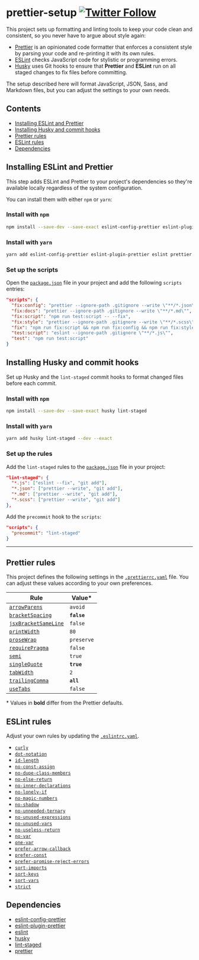 # prettier-setup [![Twitter Follow](https://img.shields.io/twitter/follow/prettiercode.svg?style=social&label=Follow+Prettier)](https://twitter.com/PrettierCode)

This project sets up formatting and linting tools to keep your code clean and consistent, so you never have to argue about style again:

* [Prettier](https://prettier.io) is an opinionated code formatter that enforces a consistent style by parsing your code and re-printing it with its own rules.
* [ESLint](https://eslint.org) checks JavaScript code for stylistic or programming errors.
* [Husky](https://github.com/typicode/husky) uses Git hooks to ensure that **Prettier** and **ESLint** run on all staged changes to fix files before committing.

The setup described here will format JavaScript, JSON, Sass, and Markdown files, but you can adjust the settings to your own needs.

## Contents

* [Installing ESLint and Prettier](#installing-eslint-and-prettier)
* [Installing Husky and commit hooks](#installing-husky-and-commit-hooks)
* [Prettier rules](#prettier-rules)
* [ESLint rules](#eslint-rules)
* [Dependencies](#dependencies)

## Installing ESLint and Prettier

This step adds ESLint and Prettier to your project's dependencies so they're available locally regardless of the system configuration.

You can install them with either `npm` or `yarn`:

### Install with `npm`

```bash
npm install --save-dev --save-exact eslint-config-prettier eslint-plugin-prettier eslint prettier
```

### Install with `yarn`

```bash
yarn add eslint-config-prettier eslint-plugin-prettier eslint prettier --dev --exact
```

### Set up the scripts

Open the [`package.json`](/package.json) file in your project and add the following `scripts` entries:

```json
"scripts": {
  "fix:config": "prettier --ignore-path .gitignore --write \"**/*.json\"",
  "fix:docs": "prettier --ignore-path .gitignore --write \"**/*.md\"",
  "fix:script": "npm run test:script -- --fix",
  "fix:style": "prettier --ignore-path .gitignore --write \"**/*.scss\"",
  "fix": "npm run fix:script && npm run fix:config && npm run fix:style && npm run fix:docs",
  "test:script": "eslint --ignore-path .gitignore \"**/*.js\"",
  "test": "npm run test:script"
}
```

## Installing Husky and commit hooks

Set up Husky and the `lint-staged` commit hooks to format changed files before each commit.

### Install with `npm`

```bash
npm install --save-dev --save-exact husky lint-staged
```

### Install with `yarn`

```bash
yarn add husky lint-staged --dev --exact
```

### Set up the rules

Add the `lint-staged` rules to the [`package.json`](/package.json) file in your project:

```json
"lint-staged": {
  "*.js": ["eslint --fix", "git add"],
  "*.json": ["prettier --write", "git add"],
  "*.md": ["prettier --write", "git add"],
  "*.scss": ["prettier --write", "git add"]
},
```

Add the `precommit` hook to the `scripts`:

```json
"scripts": {
  "precommit": "lint-staged"
}
```

---

## Prettier rules

This project defines the following settings in the [`.prettierrc.yaml`](/.prettierrc.yaml) file. You can adjust these values according to your own preferences.

| Rule                                                                                 | Value\*      |
| ------------------------------------------------------------------------------------ | ------------ |
| [`arrowParens`](https://prettier.io/docs/en/options.html#arrow-function-parentheses) | `avoid`      |
| [`bracketSpacing`](https://prettier.io/docs/en/options.html#bracket-spacing)         | **`false`**  |
| [`jsxBracketSameLine`](https://prettier.io/docs/en/options.html#jsx-brackets)        | `false`      |
| [`printWidth`](https://prettier.io/docs/en/options.html#print-width)                 | `80`         |
| [`proseWrap`](https://prettier.io/docs/en/options.html#prose-wrap)                   | `preserve`   |
| [`requirePragma`](https://prettier.io/docs/en/options.html#require-pragma)           | `false`      |
| [`semi`](https://prettier.io/docs/en/options.html#semicolons)                        | `true`       |
| [`singleQuote`](https://prettier.io/docs/en/options.html#quotes)                     | **`true`**   |
| [`tabWidth`](https://prettier.io/docs/en/options.html#tab-width)                     | `2`          |
| [`trailingComma`](https://prettier.io/docs/en/options.html#trailing-commas)          | **`all`**    |
| [`useTabs`](https://prettier.io/docs/en/options.html#tabs)                           | `false`      |

\* Values in **bold** differ from the Prettier defaults.

## ESLint rules

Adjust your own rules by updating the [`.eslintrc.yaml`](/.eslintrc.yaml).

* [`curly`](https://eslint.org/docs/rules/curly)
* [`dot-notation`](https://eslint.org/docs/rules/dot-notation)
* [`id-length`](https://eslint.org/docs/rules/id-length)
* [`no-const-assign`](https://eslint.org/docs/rules/no-const-assign)
* [`no-dupe-class-members`](https://eslint.org/docs/rules/no-dupe-class-members)
* [`no-else-return`](https://eslint.org/docs/rules/no-else-return)
* [`no-inner-declarations`](https://eslint.org/docs/rules/no-inner-declarations)
* [`no-lonely-if`](https://eslint.org/docs/rules/no-lonely-if)
* [`no-magic-numbers`](https://eslint.org/docs/rules/no-magic-numbers)
* [`no-shadow`](https://eslint.org/docs/rules/no-shadow)
* [`no-unneeded-ternary`](https://eslint.org/docs/rules/no-unneeded-ternary)
* [`no-unused-expressions`](https://eslint.org/docs/rules/no-unused-expressions)
* [`no-unused-vars`](https://eslint.org/docs/rules/no-unused-vars)
* [`no-useless-return`](https://eslint.org/docs/rules/no-useless-return)
* [`no-var`](https://eslint.org/docs/rules/no-var)
* [`one-var`](https://eslint.org/docs/rules/one-var)
* [`prefer-arrow-callback`](https://eslint.org/docs/rules/prefer-arrow-callback)
* [`prefer-const`](https://eslint.org/docs/rules/prefer-const)
* [`prefer-promise-reject-errors`](https://eslint.org/docs/rules/prefer-promise-reject-errors)
* [`sort-imports`](https://eslint.org/docs/rules/sort-imports)
* [`sort-keys`](https://eslint.org/docs/rules/sort-keys)
* [`sort-vars`](https://eslint.org/docs/rules/sort-vars)
* [`strict`](https://eslint.org/docs/rules/strict)

## Dependencies

* [eslint-config-prettier](https://github.com/prettier/eslint-config-prettier)
* [eslint-plugin-prettier](https://github.com/prettier/eslint-plugin-prettier)
* [eslint](https://github.com/eslint/eslint)
* [husky](https://github.com/typicode/husky)
* [lint-staged](https://github.com/okonet/lint-staged)
* [prettier](https://github.com/prettier/prettier)

